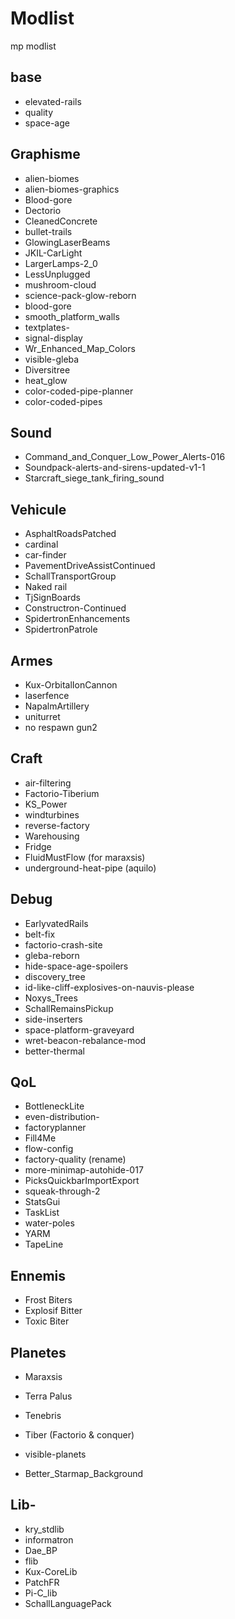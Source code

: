 # Modlist
mp modlist
## base
- elevated-rails
- quality
- space-age

## Graphisme
- alien-biomes
- alien-biomes-graphics
- Blood-gore
- Dectorio
- CleanedConcrete
- bullet-trails
- GlowingLaserBeams
- JKIL-CarLight
- LargerLamps-2_0
- LessUnplugged
- mushroom-cloud
- science-pack-glow-reborn
- blood-gore
- smooth_platform_walls
- textplates- 
- signal-display
- Wr_Enhanced_Map_Colors
- visible-gleba
- Diversitree
- heat_glow
- color-coded-pipe-planner
- color-coded-pipes

## Sound
- Command_and_Conquer_Low_Power_Alerts-016
- Soundpack-alerts-and-sirens-updated-v1-1
- Starcraft_siege_tank_firing_sound

## Vehicule
- AsphaltRoadsPatched
- cardinal
- car-finder
- PavementDriveAssistContinued
- SchallTransportGroup
- Naked rail
- TjSignBoards
- Constructron-Continued
- SpidertronEnhancements
- SpidertronPatrole
 
## Armes
- Kux-OrbitalIonCannon
- laserfence
- NapalmArtillery
- uniturret
- no respawn gun2

## Craft
- air-filtering
- Factorio-Tiberium
- KS_Power
- windturbines
- reverse-factory
- Warehousing
- Fridge
- FluidMustFlow (for maraxsis)
- underground-heat-pipe (aquilo)

## Debug
- EarlyvatedRails
- belt-fix
- factorio-crash-site
- gleba-reborn
- hide-space-age-spoilers
- discovery_tree
- id-like-cliff-explosives-on-nauvis-please
- Noxys_Trees
- SchallRemainsPickup
- side-inserters
- space-platform-graveyard
- wret-beacon-rebalance-mod
- better-thermal

## QoL
- BottleneckLite
- even-distribution- 
- factoryplanner
- Fill4Me 
- flow-config
- factory-quality (rename)
- more-minimap-autohide-017
- PicksQuickbarImportExport
- squeak-through-2
- StatsGui
- TaskList
- water-poles
- YARM
- TapeLine

## Ennemis
- Frost Biters
- Explosif Bitter
- Toxic Biter

## Planetes
- Maraxsis
- Terra Palus
- Tenebris
- Tiber (Factorio & conquer)

- visible-planets
- Better_Starmap_Background

## Lib- 
- kry_stdlib
- informatron
- Dae_BP
- flib
- Kux-CoreLib
- PatchFR
- Pi-C_lib
- SchallLanguagePack

